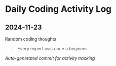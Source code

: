 # Daily Coding Activity Log

## 2024-11-23

Random coding thoughts

> Every expert was once a beginner.

*Auto-generated commit for activity tracking*
